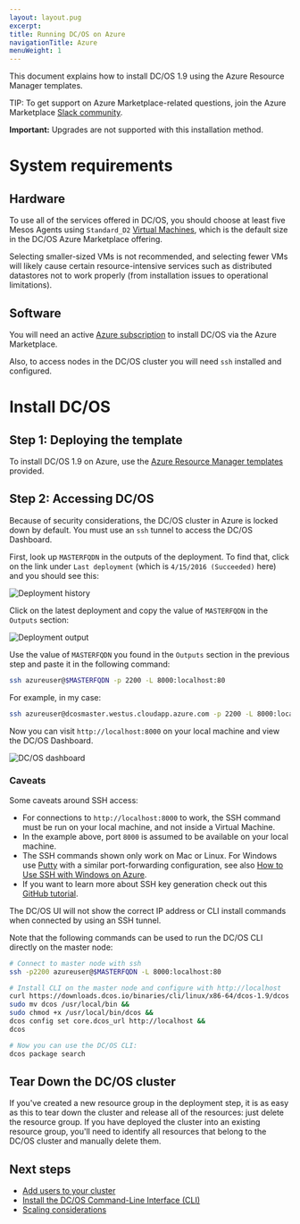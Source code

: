 ```yaml
---
layout: layout.pug
excerpt:
title: Running DC/OS on Azure
navigationTitle: Azure
menuWeight: 1
---
```


This document explains how to install DC/OS 1.9 using the Azure Resource Manager templates.

TIP: To get support on Azure Marketplace-related questions, join the Azure Marketplace [Slack community](http://join.marketplace.azure.com).

**Important:** Upgrades are not supported with this installation method.

# System requirements

## Hardware

To use all of the services offered in DC/OS, you should choose at least five Mesos Agents using `Standard_D2` [Virtual Machines](https://azure.microsoft.com/en-us/pricing/details/virtual-machines/), which is the default size in the DC/OS Azure Marketplace offering.

Selecting smaller-sized VMs is not recommended, and selecting fewer VMs will likely cause certain resource-intensive services such as distributed datastores not to work properly (from installation issues to operational limitations).

## Software

You will need an active [Azure subscription](https://azure.microsoft.com/en-us/pricing/purchase-options/) to install DC/OS via the Azure Marketplace.

Also, to access nodes in the DC/OS cluster you will need `ssh` installed and configured.

# Install DC/OS

## Step 1: Deploying the template

To install DC/OS 1.9 on Azure, use the [Azure Resource Manager templates](https://downloads.dcos.io/dcos/stable/1.9.4/azure.html) provided.


## Step 2: Accessing DC/OS

Because of security considerations, the DC/OS cluster in Azure is locked down by default. You must use an `ssh` tunnel to access the DC/OS Dashboard.

First, look up `MASTERFQDN` in the outputs of the deployment. To find that, click on the link under `Last deployment` (which is `4/15/2016 (Succeeded)` here) and you should see this:

![Deployment history](/1.9/img/dcos-azure-marketplace-step2a.png)

Click on the latest deployment and copy the value of `MASTERFQDN` in the `Outputs` section:

![Deployment output](/1.9/img/dcos-azure-marketplace-step2b.png)

Use the value of `MASTERFQDN` you found in the `Outputs` section in the previous step and paste it in the following command:

```bash
ssh azureuser@$MASTERFQDN -p 2200 -L 8000:localhost:80
```

For example, in my case:

```bash
ssh azureuser@dcosmaster.westus.cloudapp.azure.com -p 2200 -L 8000:localhost:80
```

Now you can visit `http://localhost:8000` on your local machine and view the DC/OS Dashboard.

![DC/OS dashboard](/1.9/img/dcos-gui.png)

### Caveats

Some caveats around SSH access:

- For connections to `http://localhost:8000` to work, the SSH command must be run on your local machine, and not inside a Virtual Machine.
- In the example above, port `8000` is assumed to be available on your local machine.
- The SSH commands shown only work on Mac or Linux. For Windows use [Putty](http://www.chiark.greenend.org.uk/~sgtatham/putty/download.html) with a similar port-forwarding configuration, see also [How to Use SSH with Windows on Azure](https://azure.microsoft.com/en-us/documentation/articles/virtual-machines-linux-ssh-from-windows/).
- If you want to learn more about SSH key generation check out this [GitHub tutorial](https://help.github.com/articles/generating-a-new-ssh-key-and-adding-it-to-the-ssh-agent/).

The DC/OS UI will not show the correct IP address or CLI install commands when connected by using an SSH tunnel.

Note that the following commands can be used to run the DC/OS CLI directly on the master node:

```bash
# Connect to master node with ssh
ssh -p2200 azureuser@$MASTERFQDN -L 8000:localhost:80

# Install CLI on the master node and configure with http://localhost
curl https://downloads.dcos.io/binaries/cli/linux/x86-64/dcos-1.9/dcos -o dcos && 
sudo mv dcos /usr/local/bin && 
sudo chmod +x /usr/local/bin/dcos && 
dcos config set core.dcos_url http://localhost && 
dcos

# Now you can use the DC/OS CLI:
dcos package search
```

## Tear Down the DC/OS cluster

If you've created a new resource group in the deployment step, it is as easy as this to tear down the cluster and release all of the resources: just delete the resource group. If you have deployed the cluster into an existing resource group, you'll need to identify all resources that belong to the DC/OS cluster and manually delete them.

## Next steps

- [Add users to your cluster][1]
- [Install the DC/OS Command-Line Interface (CLI)][2]
- [Scaling considerations][4]

[1]: /1.9/security/user-management/
[2]: /1.9/cli/install/
[4]: https://azure.microsoft.com/en-us/documentation/articles/best-practices-auto-scaling/
